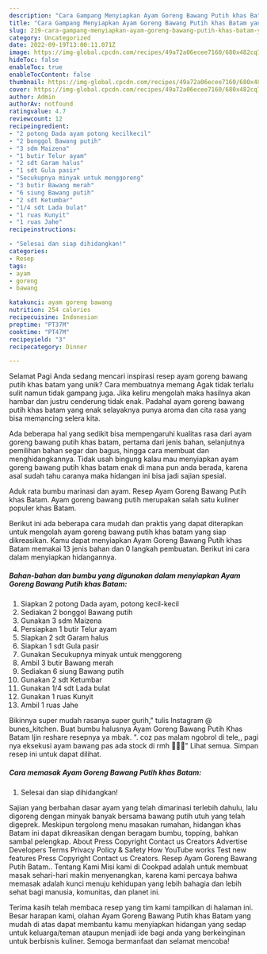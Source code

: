```yaml
---
description: "Cara Gampang Menyiapkan Ayam Goreng Bawang Putih khas Batam yang Lezat Sekali, Mantap"
title: "Cara Gampang Menyiapkan Ayam Goreng Bawang Putih khas Batam yang Lezat Sekali, Mantap"
slug: 219-cara-gampang-menyiapkan-ayam-goreng-bawang-putih-khas-batam-yang-lezat-sekali-mantap
category: Uncategorized
date: 2022-09-19T13:00:11.071Z
image: https://img-global.cpcdn.com/recipes/49a72a06ecee7160/680x482cq70/ayam-goreng-bawang-putih-khas-batam-foto-resep-utama.jpg
hideToc: false
enableToc: true
enableTocContent: false
thumbnail: https://img-global.cpcdn.com/recipes/49a72a06ecee7160/680x482cq70/ayam-goreng-bawang-putih-khas-batam-foto-resep-utama.jpg
cover: https://img-global.cpcdn.com/recipes/49a72a06ecee7160/680x482cq70/ayam-goreng-bawang-putih-khas-batam-foto-resep-utama.jpg
author: Admin
authorAv: notfound
ratingvalue: 4.7
reviewcount: 12
recipeingredient:
- "2 potong Dada ayam potong kecilkecil"
- "2 bonggol Bawang putih"
- "3 sdm Maizena"
- "1 butir Telur ayam"
- "2 sdt Garam halus"
- "1 sdt Gula pasir"
- "Secukupnya minyak untuk menggoreng"
- "3 butir Bawang merah"
- "6 siung Bawang putih"
- "2 sdt Ketumbar"
- "1/4 sdt Lada bulat"
- "1 ruas Kunyit"
- "1 ruas Jahe"
recipeinstructions:

- "Selesai dan siap dihidangkan!"
categories:
- Resep
tags:
- ayam
- goreng
- bawang

katakunci: ayam goreng bawang 
nutrition: 254 calories
recipecuisine: Indonesian
preptime: "PT37M"
cooktime: "PT47M"
recipeyield: "3"
recipecategory: Dinner

---
```



Selamat Pagi Anda sedang mencari inspirasi resep ayam goreng bawang putih khas batam yang unik? Cara membuatnya memang Agak tidak terlalu sulit namun tidak gampang juga. Jika keliru mengolah maka hasilnya akan hambar dan justru cenderung tidak enak. Padahal ayam goreng bawang putih khas batam yang enak selayaknya punya aroma dan cita rasa yang bisa memancing selera kita.


Ada beberapa hal yang sedikit bisa mempengaruhi kualitas rasa dari ayam goreng bawang putih khas batam, pertama dari jenis bahan, selanjutnya pemilihan bahan segar dan bagus, hingga cara membuat dan menghidangkannya. Tidak usah bingung kalau mau menyiapkan ayam goreng bawang putih khas batam enak di mana pun anda berada, karena asal sudah tahu caranya maka hidangan ini bisa jadi sajian spesial.

Aduk rata bumbu marinasi dan ayam. Resep Ayam Goreng Bawang Putih khas Batam. Ayam goreng bawang putih merupakan salah satu kuliner populer khas Batam.


Berikut ini ada beberapa cara mudah dan praktis yang dapat diterapkan untuk mengolah ayam goreng bawang putih khas batam yang siap dikreasikan. Kamu dapat menyiapkan Ayam Goreng Bawang Putih khas Batam memakai 13 jenis bahan dan 0 langkah pembuatan. Berikut ini cara dalam menyiapkan hidangannya.

<!--inarticleads1-->

##### Bahan-bahan dan bumbu yang digunakan dalam menyiapkan Ayam Goreng Bawang Putih khas Batam:

1. Siapkan 2 potong Dada ayam, potong kecil-kecil
1. Sediakan 2 bonggol Bawang putih
1. Gunakan 3 sdm Maizena
1. Persiapkan 1 butir Telur ayam
1. Siapkan 2 sdt Garam halus
1. Siapkan 1 sdt Gula pasir
1. Gunakan Secukupnya minyak untuk menggoreng
1. Ambil 3 butir Bawang merah
1. Sediakan 6 siung Bawang putih
1. Gunakan 2 sdt Ketumbar
1. Gunakan 1/4 sdt Lada bulat
1. Gunakan 1 ruas Kunyit
1. Ambil 1 ruas Jahe


Bikinnya super mudah rasanya super gurih,&#34; tulis Instagram @ bunes_kitchen. Buat bumbu halusnya Ayam Goreng Bawang Putih Khas Batam Ijin reshare resepnya ya mbak. ️&#34;. coz pas malam ngobrol di tele,, pagi nya eksekusi ayam bawang pas ada stock di rmh 🤭🙏🙏&#34; Lihat semua. Simpan resep ini untuk dapat dilihat. 

<!--inarticleads2-->

##### Cara memasak Ayam Goreng Bawang Putih khas Batam:


1. Selesai dan siap dihidangkan!

Sajian yang berbahan dasar ayam yang telah dimarinasi terlebih dahulu, lalu digoreng dengan minyak banyak bersama bawang putih utuh yang telah digeprek. Meskipun tergolong menu masakan rumahan, hidangan khas Batam ini dapat dikreasikan dengan beragam bumbu, topping, bahkan sambal pelengkap. About Press Copyright Contact us Creators Advertise Developers Terms Privacy Policy &amp; Safety How YouTube works Test new features Press Copyright Contact us Creators. Resep Ayam Goreng Bawang Putih Batam.. Tentang Kami Misi kami di Cookpad adalah untuk membuat masak sehari-hari makin menyenangkan, karena kami percaya bahwa memasak adalah kunci menuju kehidupan yang lebih bahagia dan lebih sehat bagi manusia, komunitas, dan planet ini. 

Terima kasih telah membaca resep yang tim kami tampilkan di halaman ini. Besar harapan kami, olahan Ayam Goreng Bawang Putih khas Batam yang mudah di atas dapat membantu kamu menyiapkan hidangan yang sedap untuk keluarga/teman ataupun menjadi ide bagi anda yang berkeinginan untuk berbisnis kuliner. Semoga bermanfaat dan selamat mencoba!

